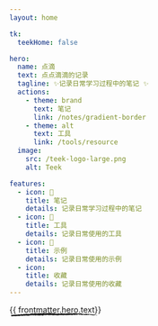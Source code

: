 ```yaml
---
layout: home

tk:
  teekHome: false

hero:
  name: 点滴
  text: 点点滴滴的记录
  tagline: ✨记录日常学习过程中的笔记 ✨
  actions:
    - theme: brand
      text: 笔记
      link: /notes/gradient-border
    - theme: alt
      text: 工具
      link: /tools/resource
  image:
    src: /teek-logo-large.png
    alt: Teek

features:
  - icon: 📖
    title: 笔记
    details: 记录日常学习过程中的笔记
  - icon: 🎉
    title: 工具
    details: 记录日常使用的工具
  - icon: 🎇
    title: 示例
    details: 记录日常使用的示例
  - icon:
    title: 收藏
    details: 记录日常使用的收藏
---
```


<style>

/* 彩虹动画 */
:root {
  animation: rainbow 12s linear infinite;
}

@media (min-width: 640px) {
  :root {
    --vp-home-hero-image-filter: blur(56px);
  }
}

@media (min-width: 960px) {
  :root {
    --vp-home-hero-image-filter: blur(68px);
  }
}
</style>

<script setup lang="ts">
import { onMounted } from "vue";
import { useData } from "vitepress";


const { frontmatter } = useData();
onMounted(() => {
  const heroTextDom = document.querySelector<HTMLElement>(".VPHero .text");
  const textDom = document.querySelector<HTMLElement>("#hero-text");

  if (!heroTextDom || !textDom) return;

  while (heroTextDom.lastChild) heroTextDom.lastChild.remove();
  heroTextDom.append(textDom);
});
</script>

<span id="hero-text" style="display: inline-block; position: relative">
  {{ frontmatter.hero.text}}
  <svg style="color: var(--vp-c-brand); position: absolute; z-index: -1; top: 1em; left: 0.2em; width: calc(100% - 0.7em); height: auto;" width="240" height="11" viewBox="0 0 240 11" fill="currentColor" xmlns="http://www.w3.org/2000/svg">
    <path d="M20.766 10.187c.939-.024.386-.885.552-1.401 1.105-.301.553.626.962 1.061.685-.263 1.171-1.1 1.696-1.085.044.144.15.191.044.378.697-.736 2.21-.134 2.995-1.052a.55.55 0 0 1 .127.215 3.35 3.35 0 0 1-.204-1.204c.42-.034.751-.593.94 0-.255 0-.266.23-.377.416l.426-.273c.448.813-.586.316-.553.927.84-.306 1.802-1.037 2.476-.831.182.803-1.525.339-.608 1.023l-1.033-.268c.85 1.248-.625-.057.171 1.276 1.348.177 1.47-.478 2.818-.3.276-.479-.132-.66.144-1.124 1.857-.885 1.602 1.984 2.94.846.337-.555.42-1.582 1.442-1.08l-.276.889c1.298.038.668-1.348 2.06-.784-.226.368-1.005.344-.8.444.917.689.59-.545 1.27-.569l.16.827c1.371-.181 2.863-.827 4.388-1.037-.072.249-.326.512.044.746 1.912-.478 4.123-.058 6.007.368l.68-.727c.05.015.095.04.132.074a.275.275 0 0 1 .077.118c.014.044.015.091.004.136a.27.27 0 0 1-.07.122c.74.243 0-.445.354-.732.414-.062.552.383.315.603 1.248-.636 3.586-1.401 4.973-.694l-.254.22c1.06.249 1.105-1.477 2.127-.855l-.182.129c2.293.23 4.785-.478 6.564.52.293-1.017 2.272.393 2.365-1.022 1.327.664.967.927 2.813 1.348.492.052.702-.899 1.299-1.061l.044.731.79-.794.47.87.552-.205a.66.66 0 0 1-.332-.2.517.517 0 0 1-.132-.33c.873-.354 2.177.477 2.21.831l2.078-.679c-.039.301-.387.411-.657.607 1.105-.779.226.77 1.232.053-.144-.163.06-.44.077-.588.553.435 1.691.416 2.547.205l-.149.512c1.558.1 3.271-.31 5.018-.335-.636-.224-.514-1.109 0-1.204l.226.774c.32-.478-.552-.282.122-.884.652.076.464.875.094 1.138l.784-.287c.056.23-.127.358-.165.655.309-.478 1.387.75 1.834-.096l.05.23c1.746-.03 2.53-.316 3.95-.383 0-.674.553-.535.984-1.085 1.05.196 2.21.707 3.482.63.878-.343.243-.568.635-.955.077.612 1.332.535.69.985a15.353 15.353 0 0 0 3.83-.68c-.21-.243-.447-.353-.331-.563a.738.738 0 0 1 .275.01c.09.02.173.058.245.11a.58.58 0 0 1 .169.188c.04.072.061.151.062.232l-.088.067c2.127-.956 4.973 1.706 6.669.41l-.099.068 1.763-.684c.817.1-.481.478.127.842 1.9-1.043 3.022.12 4.586-.574 1.243 1.793 4.327-.167 5.979.956l-.1-.42c.426-.421.52.234.835.33-.05-.33-.464-.378-.205-.613 3.598-.545 7.438.598 11.129.956 1.348.11.757-2.203 2.465-1.195l-.481.794c2.719-.956 5.564 0 8.233-.77-.154.182-.16.416-.425.416.552.574 2.083.034 2.094-.435.42.053.1.425.354.665.552.339 1.42-.732 1.718-.158.05.09-.16.186-.265.23.37-.278 1.719.076 1.365-.589 1 .32 1.917-.287 2.713.105.553-.736 1.713.364 1.884-.683-.077 1.08 1.752.875 2.387.377-.215.326.553.345.299.794.718 0 1.381-.206 1.265-.76 1.315 1.305 2.686-1.018 3.415.645a45.888 45.888 0 0 1 6.078-1.17c-.082 1.075-2.138.09-2.066 1.218 1.834-.425 2.906-1.343 4.719-1.066.47.153-.276.478-.437.65 1.835-.43 3.537.148 5.172-.42 0 .1-.182.21-.348.291.321-.033.741.167.713-.325l-.315.13c-.497-.718 1.304-1.468 1.365-1.841-.553 1.396 1.602.377.707 2.137a.73.73 0 0 0 .337-.263.58.58 0 0 0 .1-.383c.315.1.409.297.083.665 1.155-.254.757-.78 1.801-.75 0 .233-.221.324-.337.601.553-.478 1.078-.908 1.951-.697-.056.143.044.33-.216.325 1.509-.048 2.603-1.195 4.249-.722-.513 1.023.553.349.625 1.243l.895-.254-.348-.44c.785.034 1.492-.602 2.155-.296l-.591.354 1.47-.139-.824-.354c.807-.444-.055-1.132.978-.86-.21.086.785.029 1.177.56.398-.278.801-.57 1.376-.335.138.291-.149.984-.055 1.176.398-.736 1.834-.168 2.337-.956-.143.227-.192.49-.138.745l.337-.597c.359.2.409.296.337.669 1.105.134-.309-1.138.967-.626-.105.048-.055.138-.27.23 1.287.277 2.519-.335 3.702 0 .326.903-1.05.195-.669.955 1.724-.129 3.592-.999 5.25-.74l-.31-.106c.277-1.262 1.221.66 2.083.086-.21.086-.298.693-.237.555 1.105.234 2.343-.249 4.083-.603l-.226.32c.657.311 1.763.216 2.481.383.226-.315.641-.253.403-.731 2.166 1.912 4.305-.89 6.228.726-.238 0-.553.268-.387.273l1.702-.244c-.111-.554-.21-.34-.553-.784.124-.163.292-.298.489-.392.198-.094.419-.145.644-.148-.774.34-.028.884.287 1.205-.049-.173.072-.354.05-.526.846 1.008.199-1.11 1.376-.407l-.077.287c.458-.134.889-.478 1.37-.401.177.645-.492.282-.552.803.685 0 1.403-1.162 1.994-.507-.298.167-.718.158-1.016.325.641.77.729.583 1.221.717h-.044l1.138.378-.282-.21c.928-1.635 1.752-.25 2.951-1.3-1.166.994-.21.592-.332 1.309.288.21.724.454.586.65.553-.564.89.478 1.696-.34 0 .235.581.044.431.627.713-.163-.149-.411-.077-.703 1.133-.76 2.514 1.061 4.139.029 1.376-.397 1.658-1.171 2.94-1.515.403.392-.393.836-.393.836.267.161.581.255.906.27a1.97 1.97 0 0 0 .934-.184c-.138.196 0 .373.172.64.519-.038.386-.831 1.05-.477a3.24 3.24 0 0 1-.553.918c.619-.192 1.243-.603 1.884-.79.149.412-.409.603-.646.856.718-.153 1.851-.296 2.105-.927l-.442-.248c.26 0 .105.559-.094.669-.63.478-.862-.258-.884-.478l.459-.134c-.387-1.382-1.818.148-2.719.033l.431-.956-.973.784c-.182-.263-.287-.822.166-.956-.624-.516-.591.33-1.105-.239-.055-.086-.028-.134.033-.172l-.646.273c.132-.201-.072-.703.309-.545-1.105-.617-1.873.674-2.26-.096l.099-.057c-1.596.272-.193.721-1.414 1.534l-.713-1.83-.188.721c-.16-.033-.481-.1-.409-.387-.63.478.089.32-.287.78-.752-.699-2.172.229-2.293-.957-.31.545.729.478-.127.813-.183-1.258-.978.181-1.658-.416.254-.636.917-.273.226-.875-.486 1.076-1.386-.282-2-.096-.066.87-1.332.32-2.354.579.078-.292-1.89-.54-2.818-.885l.033-.148c-.221.87-1.182.674-1.901.832a.906.906 0 0 1 .132-.55c.102-.169.258-.31.449-.406h-.669a.979.979 0 0 1-.34.327 1.167 1.167 0 0 1-.478.151l.194-.65c-.885 0-1.813.712-2.94.244-.083.607.84 1.725-.381 2.103-.034-.335-.056-.899.27-1.028-.105.043-.381.263-.585.12l.502-.545c-.508-.258-.287.478-.701.397 0-.478-.293-.35-.221-.722.11-.038.359.205.525 0a1.931 1.931 0 0 1-.691-.264 1.649 1.649 0 0 1-.503-.487c.028.268-.028.636-.37.684-.89 0-.282-.574-.79-.832-.227.325-.78-.033-.824.674-.259 0-.293-.34-.387-.535-.469.3-2.149.033-1.657.793l.116.053s-.05 0-.078.033c-1.525.66-3.105-.478-4.608-.224V3.34c-.895.244-1.984.106-2.636.593a.711.711 0 0 1-.402-.28.553.553 0 0 1-.084-.442c-.691.158-.774.416-1.746 0 .701-.396-.221-.373.713-.287-.879-.224-1.067-.607-2.039 0 .342-.597-.641-.774-1.067-.602l.608.445c-.436.053-.88.039-1.31-.043l.254-.794c-1.784-1.004-3.315 1.578-4.647-.067-.497.545.973.411.553 1.052-.829-.124-1.658-1.286-1.929-1.29-1.132-.479-1.105 1.137-2.282.812a.818.818 0 0 1 .031.774.938.938 0 0 1-.264.323 1.11 1.11 0 0 1-.397.198c-.829-.124-.994-1.214-.464-1.434.205 0 .299.072.288.168.27-.096.629-.21.303-.526l-.116.282c-.403-.297-1.552-.292-1.271-.75-.635.257-.281.477.183.616-1.061-.435-1.658-.053-2.763-.344.171.162.326.478.155.478-1.608-.378-.724.526-1.824.636-.608-.445.249-1.033-.862-.684-.668-.306-.127-.755.149-.985-1.016.536-1.867-.387-2.442-.478l.553-.22a1.892 1.892 0 0 1-.846.12l.293.573c-.309-.105-.553-.11-.553-.348-.326.368.227.956-.42 1.434-.403-.297-1.265.286-1.392-.478 1.298.272-.127-.76.978-.866a1.102 1.102 0 0 1-.851.024c-.044-.086.044-.157.133-.2-1.233-.689-.592.846-1.879.807.171-.42-.287-.808-.497-.721.519 0 .237.712-.249 1.027-.823-.34-.906.235-1.337.187l.491.162c-.176.426-.585.364-1.165.478-.045-.33.524-.22.326-.368-.652.736-1.437-.793-2.338-.306-.409-.291-.027-.798-.387-.999-1.011.54-1.077-.588-2.133-.148.293.574.349.435-.403.985l1.735-.387-1.105.822c.525 0 1.105-.35 1.42-.249-.553.478-.481.316-.238.794-.701-.86-1.425.478-2.21-.1l.044-1.41c-1.232-.641-2.21.702-3.823.334l.513.248c-.221.56-.994.072-1.519.292.055-.478-.271-.645-.492-.956.028.349-1.177-.043-1.337.899l-.707-.627c-1.305-.267-1.503 1.33-2.763 1.157.381-.507-.183-.846.657-1.21-.414 0-.79-.095-.801.23-.276-.263-1.199.646-1.575.215-.182.206-.243.698-.713.655a.337.337 0 0 1 0-.234c0 .234-.735.31-.331.837-1.271-1.478-3.592.095-4.708-1.172-.936.165-1.883.277-2.835.335.05-.139 0-.234.16-.186-1.143-.44-.707 1.352-2.005.86-.664-.765.69-.411.276-.703-.171-1.553-1.564.21-2.437-.702l.21-.091c-.663-.555-1.608.564-2.713.454a.326.326 0 0 0 0-.234c-.746.784-2.155 1.051-3.205 1.271.326-.607.475-.32.276-.956-.47.091.138.99-.801 1.167-.304-.33-.984-.622-1.078-1.282l.89-.019c-.459-.85-1.149.034-1.613-.114l.055-.368c-1.36.124-1.376 1.06-2.835.999l.155.282c-.796.956-.674-.521-1.465.172l-.248-.956c-.871.453-1.797.82-2.763 1.094.552-.698 1.658-1.06 2.315-1.477-.519 0-1.774.072-2.044.54.21-.09.475-.325.685-.181a2.832 2.832 0 0 1-1.094.83 3.298 3.298 0 0 1-1.42.27c.171-1.832-2.713-.455-3.482-1.865-1.834.693-3.652-.258-5.796-.13.774 1.435-.625.049-.481 1.507-.497.1-.685.076-.729 0l-1.525-.86c-.365-.421.469-.326.42-.65-1.106-.106-.465-.618-1.194-1 .155.521-.37.75-1 .56l.901.659c-1.52.793-1.338-1.214-2.868-.43l.48-.478c-.79.277-2.917 0-3.674 1.204-.144-.167-.332-.564 0-.674-1.89-.148-4.183 1.31-5.664.612l.138-.358c-.348.105-.602.678-1.05.325 0-.148.138-.359 0-.378-.182.124-.923.64-1.392.44l.386-.411c-1.85-.44-2.807 1.023-4.343 1.29 0-1.051-1.475-1.376-2.21-1.53V.685c-2.15-.086-3.625.956-5.598 1.4-1.265-1.118-4.188-.392-6.194-.99.31.182 0 .818-.37.957-.475-.206-1.266.755-1.221-.21h.165c-.375-.957-1.326-.67-2.072-.675l-.083 1.267c-2.006-1.778-5.106.813-6.227-.803-.459.33-1.045.34-1.498.67v-.68a12.396 12.396 0 0 0-3.575 0l.31-.478c-.912 0-1.072 1.98-1.912 2.042l-.288-1c-1.591.053-3.232-.774-4.763.192 0-.148.055-.445.31-.478-.746 0-2.918-.588-2.587.788-.06-.903-1.657-.038-2.48.388l.104-.689c-.685.875-.701 1.11-1.696 1.377-.243-.076-.238-.526.088-.368-.812-.32-.59.655-1.574.33l.342-.435c-.823-.029-.746.2-1.177.707-.503.287-1.564-.114-1.713-.712-.094.368-.52.875-1.011.717a.38.38 0 0 1 .013-.245.442.442 0 0 1 .164-.2c-1.393-.406-2 .851-2.973.235a.553.553 0 0 0-.182-.392 9.431 9.431 0 0 1 1.89.028c0-.616-.912-.688-.255-1.563-.685.478-1.845 1.54-2.713 1.286a.84.84 0 0 1-.1-.215l.061-.072a.668.668 0 0 0-.295 0 .61.61 0 0 0-.257.125 1.992 1.992 0 0 0-.718-.158c-.128-.507-1.023-.234-1.465-.244.072.67-.508.583.06 1.119-.07-.048.078-.086.366-.125a.528.528 0 0 0 .188-.076l-.028.062c.287-.033.663-.062 1.105-.09-.332.358-.68.654-1.183.3-.204.445-.43.894-.552 1.11-.647-.914-1.83-1.377-2.022-1.946-1.321.43-3.145.368-3.918 1.663-.376.177-.459-.344-.614-.535.216-.139.476-.13.586-.316-.74.354-2.249.216-2.381 1.105-.984-.364.491-.837-.818-.636l.166-.277c-2.675-1.291-4.09 2.433-7.068.755.204.105.304.148.354.296-3.316-.645-6.709 1.038-10.018-.062-.94-.205-1 .359-1.531.818l-.249-.713-.906.88c-1.315.679-2.47-1.65-4.117-.411l.254.478c-.624-.058-1.939.387-1.873-.177-.055.09-.166.516-.425.272l-.044-.372-1.487.712c-1.199-.215.078-1.506-1.658-1.492C.895 5.105-.22 6.114.04 6.362c.178.01.347.073.478.179a.645.645 0 0 1 .24.4l-.558.225C.17 8.279-.194 9.44 1.304 10.144l.917-.732.36.521-.818.1c.513.479.784 0 1.105-.305.07.225.233.42.458.55l.907-1.114c.149.43-.376.884.292 1.094.426-.516-.502-.956.233-1.314.513.478.403.898.933.44a.447.447 0 0 1 .012.336.525.525 0 0 1-.233.27c.476-.367 1.304-.214 1.525-.817.553.598 1.658-.248 1.691.808.29-.433.74-.77 1.277-.956-.752 1.3 1.724 0 1.591 1.348.553-1.162 2.21-.617 3.255-1.3-.055.095-.16.282-.265.23.624.061.823.391 1.237.592 0-.956.967-1.195 1.448-1.797.812.87-.392 1.118-.1 1.974-.082-.755 1.272-.813.973-1.434.614.53.514.248.862 1.008.028-1.17.553-.22.962-.956.873.54.282 1.086 1.182.689.453.354-.342.808-.342.808Zm21.793-2.93-.447.057.447-.058Zm1.818-.091a7.552 7.552 0 0 0-.801 0c-.072-.23 0-.478.171-.478-.083.186.348.305.63.478Zm-4.128-4.49c.288-.109.393 0 .442.159-.172.02-.343.053-.508.1v.081a.973.973 0 0 1 .066-.34Z" />
  </svg>
</span>
